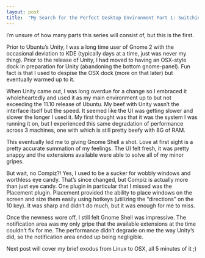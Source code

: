 ```yaml
---
layout: post
title:  "My Search for the Perfect Desktop Environment Part 1: Switching from Unity to Gnome Shell"
---
```


I’m unsure of how many parts this series will consist of, but this is the first.

Prior to Ubuntu’s Unity, I was a long time user of Gnome 2 with the occasional deviation to KDE (typically days at a time, just was never my thing). Prior to the release of Unity, I had moved to having an OSX-style dock in preparation for Unity (abandoning the bottom gnome-panel). Fun fact is that I used to despise the OSX dock (more on that later) but eventually warmed up to it.

When Unity came out, I was long overdue for a change so I embraced it wholeheartedly and used it as my main environment up to but not exceeding the 11.10 release of Ubuntu. My beef with Unity wasn’t the interface itself but the speed. It seemed like the UI was getting slower and slower the longer I used it. My first thought was that it was the system I was running it on, but I experienced this same degradation of performance across 3 machines, one with which is still pretty beefy with 8G of RAM.

This eventually led me to giving Gnome Shell a shot. Love at first sight is a pretty accurate summation of my feelings. The UI felt fresh, it was pretty snappy and the extensions available were able to solve all of my minor gripes.

But wait, no Compiz?! Yes, I used to be a sucker for wobbly windows and worthless eye candy. That’s since changed, but Compiz is actually more than just eye candy. One plugin in particular that I missed was the Placement plugin. Placement provided the ability to place windows on the screen and size them easily using hotkeys (utilizing the “directions” on the 10 key). It was sharp and didn’t do much, but it was enough for me to miss.

Once the newness wore off, I still felt Gnome Shell was impressive. The notification area was my only gripe that the available extensions at the time couldn’t fix for me. The performance didn’t degrade on me the way Unity’s did, so the notification area ended up being negligible.

Next post will cover my brief exodus from Linux to OSX, all 5 minutes of it ;)
